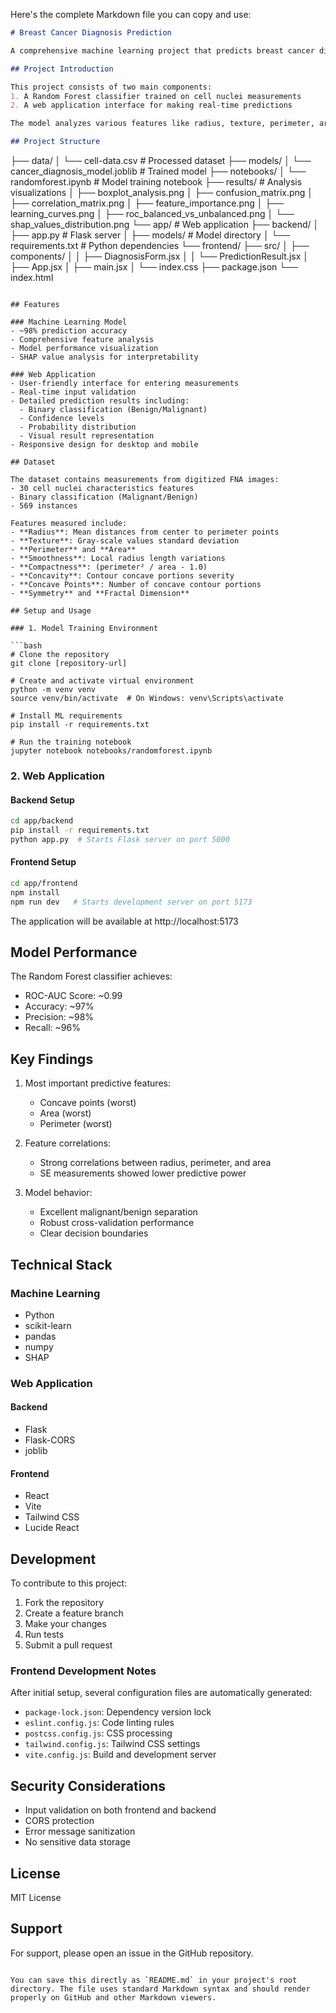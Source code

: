 Here's the complete Markdown file you can copy and use:

```markdown
# Breast Cancer Diagnosis Prediction

A comprehensive machine learning project that predicts breast cancer diagnosis (malignant vs benign) using cell nuclei characteristics from fine needle aspirate (FNA) images, with an interactive web interface for real-time predictions.

## Project Introduction

This project consists of two main components:
1. A Random Forest classifier trained on cell nuclei measurements
2. A web application interface for making real-time predictions

The model analyzes various features like radius, texture, perimeter, area, smoothness, etc., extracted from digitized images of FNA samples.

## Project Structure

```
├── data/
│   └── cell-data.csv                  # Processed dataset
├── models/
│   └── cancer_diagnosis_model.joblib   # Trained model
├── notebooks/
│   └── randomforest.ipynb             # Model training notebook
├── results/                           # Analysis visualizations
│   ├── boxplot_analysis.png
│   ├── confusion_matrix.png
│   ├── correlation_matrix.png
│   ├── feature_importance.png
│   ├── learning_curves.png
│   ├── roc_balanced_vs_unbalanced.png
│   └── shap_values_distribution.png
└── app/                              # Web application
    ├── backend/
    │   ├── app.py                    # Flask server
    │   ├── models/                   # Model directory
    │   └── requirements.txt          # Python dependencies
    └── frontend/
        ├── src/
        │   ├── components/
        │   │   ├── DiagnosisForm.jsx
        │   │   └── PredictionResult.jsx
        │   ├── App.jsx
        │   ├── main.jsx
        │   └── index.css
        ├── package.json
        └── index.html
```

## Features

### Machine Learning Model
- ~98% prediction accuracy
- Comprehensive feature analysis
- Model performance visualization
- SHAP value analysis for interpretability

### Web Application
- User-friendly interface for entering measurements
- Real-time input validation
- Detailed prediction results including:
  - Binary classification (Benign/Malignant)
  - Confidence levels
  - Probability distribution
  - Visual result representation
- Responsive design for desktop and mobile

## Dataset

The dataset contains measurements from digitized FNA images:
- 30 cell nuclei characteristics features
- Binary classification (Malignant/Benign)
- 569 instances

Features measured include:
- **Radius**: Mean distances from center to perimeter points
- **Texture**: Gray-scale values standard deviation
- **Perimeter** and **Area**
- **Smoothness**: Local radius length variations
- **Compactness**: (perimeter² / area - 1.0)
- **Concavity**: Contour concave portions severity
- **Concave Points**: Number of concave contour portions
- **Symmetry** and **Fractal Dimension**

## Setup and Usage

### 1. Model Training Environment

```bash
# Clone the repository
git clone [repository-url]

# Create and activate virtual environment
python -m venv venv
source venv/bin/activate  # On Windows: venv\Scripts\activate

# Install ML requirements
pip install -r requirements.txt

# Run the training notebook
jupyter notebook notebooks/randomforest.ipynb
```

### 2. Web Application

#### Backend Setup
```bash
cd app/backend
pip install -r requirements.txt
python app.py  # Starts Flask server on port 5000
```

#### Frontend Setup
```bash
cd app/frontend
npm install
npm run dev   # Starts development server on port 5173
```

The application will be available at http://localhost:5173

## Model Performance

The Random Forest classifier achieves:
- ROC-AUC Score: ~0.99
- Accuracy: ~97%
- Precision: ~98%
- Recall: ~96%

## Key Findings

1. Most important predictive features:
   - Concave points (worst)
   - Area (worst)
   - Perimeter (worst)

2. Feature correlations:
   - Strong correlations between radius, perimeter, and area
   - SE measurements showed lower predictive power

3. Model behavior:
   - Excellent malignant/benign separation
   - Robust cross-validation performance
   - Clear decision boundaries

## Technical Stack

### Machine Learning
- Python
- scikit-learn
- pandas
- numpy
- SHAP

### Web Application
#### Backend
- Flask
- Flask-CORS
- joblib

#### Frontend
- React
- Vite
- Tailwind CSS
- Lucide React

## Development

To contribute to this project:

1. Fork the repository
2. Create a feature branch
3. Make your changes
4. Run tests
5. Submit a pull request

### Frontend Development Notes

After initial setup, several configuration files are automatically generated:
- `package-lock.json`: Dependency version lock
- `eslint.config.js`: Code linting rules
- `postcss.config.js`: CSS processing
- `tailwind.config.js`: Tailwind CSS settings
- `vite.config.js`: Build and development server

## Security Considerations

- Input validation on both frontend and backend
- CORS protection
- Error message sanitization
- No sensitive data storage

## License

MIT License

## Support

For support, please open an issue in the GitHub repository.
```

You can save this directly as `README.md` in your project's root directory. The file uses standard Markdown syntax and should render properly on GitHub and other Markdown viewers.